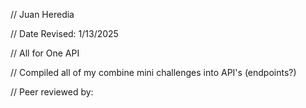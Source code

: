 // Juan Heredia 

 // Date Revised: 1/13/2025 

 // All for One API

 // Compiled all of my combine mini challenges into API's (endpoints?)



// Peer reviewed by: